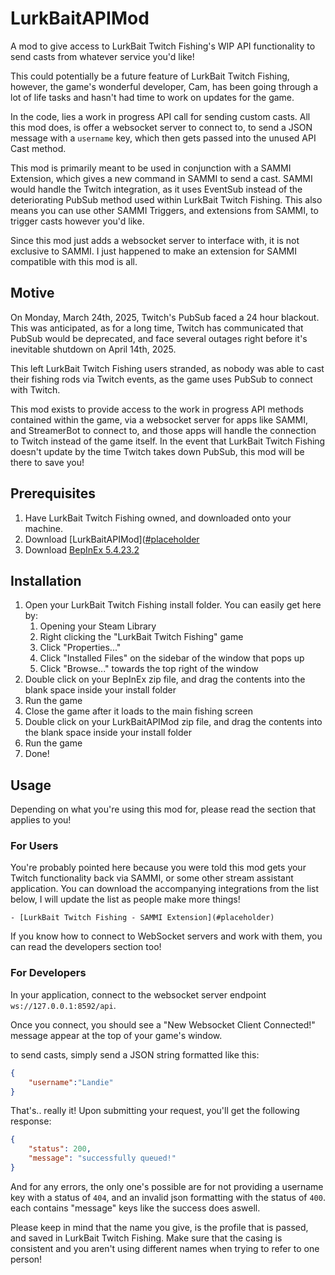 # LurkBaitAPIMod
A mod to give access to LurkBait Twitch Fishing's WIP API functionality to send casts from whatever service you'd like!

This could potentially be a future feature of LurkBait Twitch Fishing, however, the game's wonderful developer, Cam, has been going through a lot of life tasks and hasn't had time to work on updates for the game.

In the code, lies a work in progress API call for sending custom casts. All this mod does, is offer a websocket server to connect to, to send a JSON message with a `username` key, which then gets passed into the unused API Cast method.

This mod is primarily meant to be used in conjunction with a SAMMI Extension, which gives a new command in SAMMI to send a cast. SAMMI would handle the Twitch integration, as it uses EventSub instead of the deteriorating PubSub method used within LurkBait Twitch Fishing. This also means you can use other SAMMI Triggers, and extensions from SAMMI, to trigger casts however you'd like.

Since this mod just adds a websocket server to interface with, it is not exclusive to SAMMI. I just happened to make an extension for SAMMI compatible with this mod is all.

## Motive

On Monday, March 24th, 2025, Twitch's PubSub faced a 24 hour blackout. This was anticipated, as for a long time, Twitch has communicated that PubSub would be deprecated, and face several outages right before it's inevitable shutdown on April 14th, 2025.

This left LurkBait Twitch Fishing users stranded, as nobody was able to cast their fishing rods via Twitch events, as the game uses PubSub to connect with Twitch.

This mod exists to provide access to the work in progress API methods contained within the game, via a websocket server for apps like SAMMI, and StreamerBot to connect to, and those apps will handle the connection to Twitch instead of the game itself. In the event that LurkBait Twitch Fishing doesn't update by the time Twitch takes down PubSub, this mod will be there to save you!

## Prerequisites

1. Have LurkBait Twitch Fishing owned, and downloaded onto your machine.
2. Download [LurkBaitAPIMod]([#placeholder](https://github.com/Landiie/LurkBaitAPIMod/releases)
3. Download [BepInEx 5.4.23.2](https://github.com/BepInEx/BepInEx/releases/download/v5.4.23.2/BepInEx_win_x64_5.4.23.2.zip)

## Installation

1. Open your LurkBait Twitch Fishing install folder. You can easily get here by:
   1. Opening your Steam Library
   2. Right clicking the "LurkBait Twitch Fishing" game
   3. Click "Properties..."
   4. Click "Installed Files" on the sidebar of the window that pops up
   5. Click "Browse..." towards the top right of the window
2. Double click on your BepInEx zip file, and drag the contents into the blank space inside your install folder
3. Run the game
4. Close the game after it loads to the main fishing screen
5. Double click on your LurkBaitAPIMod zip file, and drag the contents into the blank space inside your install folder
6. Run the game
7. Done!

## Usage

Depending on what you're using this mod for, please read the section that applies to you!

### For Users

You're probably pointed here because you were told this mod gets your Twitch functionality back via SAMMI, or some other stream assistant application. You can download the accompanying integrations from the list below, I will update the list as people make more things!

    - [LurkBait Twitch Fishing - SAMMI Extension](#placeholder)

If you know how to connect to WebSocket servers and work with them, you can read the developers section too!

### For Developers

In your application, connect to the websocket server endpoint `ws://127.0.0.1:8592/api`.

Once you connect, you should see a "New Websocket Client Connected!" message appear at the top of your game's window.

to send casts, simply send a JSON string formatted like this:

```json
{
    "username":"Landie"
}
```

That's.. really it! Upon submitting your request, you'll get the following response:

```json
{
    "status": 200,
    "message": "successfully queued!"
}
```

And for any errors, the only one's possible are for not providing a username key with a status of `404`, and an invalid json formatting with the status of `400`. each contains "message" keys like the success does aswell.

Please keep in mind that the name you give, is the profile that is passed, and saved in LurkBait Twitch Fishing. Make sure that the casing is consistent and you aren't using different names when trying to refer to one person!
